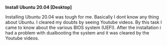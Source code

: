 **Install Ubuntu 20.04 [Desktop]**

Installing Ubuntu 20.04 was tough for me. Basically I dont know any thing about Ubuntu. I cleared my doubts by seeing Youtube videos. By this task I came to know about the various BIOS system (UEFI). After the installation i had a problem with dualbooting the system and it was cleared by the Youtube videos.

